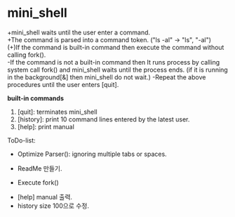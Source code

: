 # mini_shell

 +mini_shell waits until the user enter a command.  
 +The command is parsed into a command token. ("ls -al" -> "ls", "-al")  
 (+)If the command is built-in command then execute the command without calling fork().  
 -If the command is not a built-in command then It runs process by calling system call fork() and mini_shell waits until the process ends.
    (if it is running in the background[&] then mini_shell do not wait.)
 -Repeat the above procedures until the user enters [quit].
 
 **built-in commands**
  1. [quit]: terminates mini_shell
  2. [history]: print 10 command lines entered by the latest user.
  3. [help]: print manual


ToDo-list:
 + Optimize Parser(): ignoring multiple tabs or spaces.
 - ReadMe 만들기.
 + Execute fork()
 - [help] manual 출력.
 - history size 100으로 수정.
